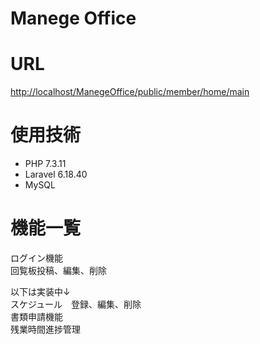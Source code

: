 # Manege Office
 
# URL
<http://localhost/ManegeOffice/public/member/home/main>

# 使用技術
* PHP 7.3.11
* Laravel 6.18.40
* MySQL

# 機能一覧
ログイン機能  
回覧板投稿、編集、削除

以下は実装中↓  
スケジュール　登録、編集、削除  
書類申請機能  
残業時間進捗管理  
